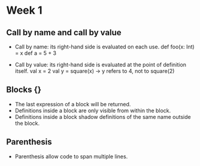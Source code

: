 # Week 1

## Call by name and call by value
* Call by name: its right-hand side is evaluated on each use.
  def foo(x: Int) = x
  def a = 5 + 3

* Call by value: its right-hand side is evaluated at the point of definition itself.
  val x = 2
  val y = square(x) -> y refers to 4, not to square(2)

## Blocks {}
* The last expression of a block will be returned.
* Definitions inside a block are only visible from within the block.
* Definitions inside a block shadow definitions of the same name outside the block.

## Parenthesis
* Parenthesis allow code to span multiple lines.